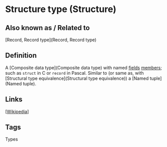 # Structure type (Structure)

## Also known as / Related to
[Record, Record type](Record, Record type)

## Definition
A [Composite data type](Composite data type) with named [fields](Field) [members](Member); such as ```struct``` in C or ```record``` in Pascal. Similar to (or same as, with [Structural type equivalence](Structural type equivalence)) a [Named tuple](Named tuple).

## Links


[[Wikipedia](http://en.wikipedia.org/wiki/Record_(computer_science))]

## Tags
Types


